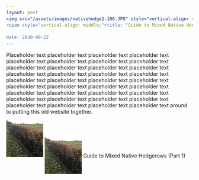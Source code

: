 ```yaml
---
layout: post
<img src="/assets/images/nativehedge1-100.JPG" style="vertical-align: middle;" width="100px"/>
<span style="vertical-align: middle;">title: "Guide to Mixed Native Hedgerows (Part 1)"</span>

date: 2020-08-22
---
```


Placeholder text placeholder text placeholder text placeholder text placeholder text placeholder text placeholder text placeholder text placeholder text placeholder text placeholder text placeholder text placeholder text placeholder text placeholder text placeholder text placeholder text placeholder text placeholder text placeholder text placeholder text placeholder text placeholder text placeholder text placeholder text placeholder text placeholder text placeholder text placeholder text placeholder text placeholder text placeholder text placeholder text placeholder text placeholder text placeholder text around to putting this old website together. 

<img src="/assets/images/nativehedge1-100.JPG" alt="hi" class="inline"/>


<img src="/assets/images/nativehedge1-100.JPG" style="vertical-align: middle;" width="100px"/>
<span style="vertical-align: middle;">Guide to Mixed Native Hedgerows (Part 1)</span>
